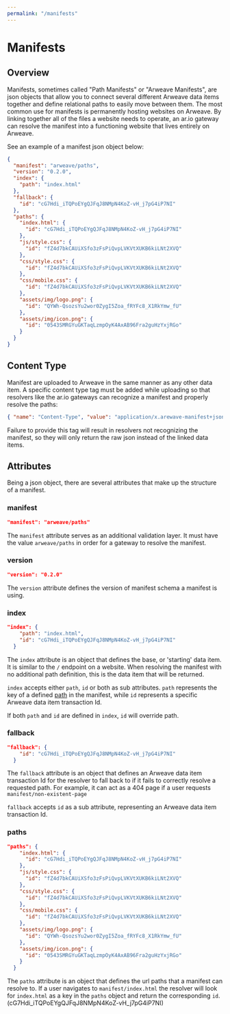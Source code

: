 ```yaml
---
permalink: "/manifests"
---
```


# Manifests

## Overview

Manifests, sometimes called "Path Manifests" or "Arweave Manifests", are json objects that allow you to connect several different Arweave data items together and define relational paths to easily move between them.
The most common use for manifests is permanently hosting websites on Arweave. By linking together all of the files a website needs to operate, an ar.io gateway can resolve the manifest into a functioning website that lives entirely on Arweave.

See an example of a manifest json object below:

```json
{
  "manifest": "arweave/paths",
  "version": "0.2.0",
  "index": {
    "path": "index.html"
  },
  "fallback": {
    "id": "cG7Hdi_iTQPoEYgQJFqJ8NMpN4KoZ-vH_j7pG4iP7NI"
  },
  "paths": {
    "index.html": {
      "id": "cG7Hdi_iTQPoEYgQJFqJ8NMpN4KoZ-vH_j7pG4iP7NI"
    },
    "js/style.css": {
      "id": "fZ4d7bkCAUiXSfo3zFsPiQvpLVKVtXUKB6kiLNt2XVQ"
    },
    "css/style.css": {
      "id": "fZ4d7bkCAUiXSfo3zFsPiQvpLVKVtXUKB6kiLNt2XVQ"
    },
    "css/mobile.css": {
      "id": "fZ4d7bkCAUiXSfo3zFsPiQvpLVKVtXUKB6kiLNt2XVQ"
    },
    "assets/img/logo.png": {
      "id": "QYWh-QsozsYu2wor0ZygI5Zoa_fRYFc8_X1RkYmw_fU"
    },
    "assets/img/icon.png": {
      "id": "0543SMRGYuGKTaqLzmpOyK4AxAB96Fra2guHzYxjRGo"
    }
  }
}
```

## Content Type

Manifest are uploaded to Arweave in the same manner as any other data item. A specific content type tag must be added while uploading so that resolvers like the ar.io gateways can recognize a manifest and properly resolve the paths:

```json
{ "name": "Content-Type", "value": "application/x.arewave-manifest+json" }
```

Failure to provide this tag will result in resolvers not recognizing the manifest, so they will only return the raw json instead of the linked data items.

## Attributes

Being a json object, there are several attributes that make up the structure of a manifest.

### manifest

```json
"manifest": "arweave/paths"
```

The `manifest` attribute serves as an additional validation layer. It must have the value `arweave/paths` in order for a gateway to resolve the manifest.

### version

```json
"version": "0.2.0"
```

The `version` attribute defines the version of manifest schema a manifest is using.

### index

```json
"index": {
    "path": "index.html",
    "id": "cG7Hdi_iTQPoEYgQJFqJ8NMpN4KoZ-vH_j7pG4iP7NI"
  }
```

The `index` attribute is an object that defines the base, or 'starting' data item. It is similar to the `/` endpoint on a website. When resolving the manifest with no additional path definition, this is the data item that will be returned.

`index` accepts either `path`, `id` or both as sub attributes. `path` represents the key of a defined [path](#paths) in the manifest, while `id` represents a specific Arweave data item transaction Id.

If both `path` and `id` are defined in `index`, `id` will override path.

### fallback

```json
"fallback": {
    "id": "cG7Hdi_iTQPoEYgQJFqJ8NMpN4KoZ-vH_j7pG4iP7NI"
  }
```

The `fallback` attribute is an object that defines an Arweave data item transaction Id for the resolver to fall back to if it fails to correctly resolve a requested path. For example, it can act as a 404 page if a user requests `manifest/non-existent-page`

`fallback` accepts `id` as a sub attribute, representing an Arweave data item transaction Id.

### paths

```json
"paths": {
    "index.html": {
      "id": "cG7Hdi_iTQPoEYgQJFqJ8NMpN4KoZ-vH_j7pG4iP7NI"
    },
    "js/style.css": {
      "id": "fZ4d7bkCAUiXSfo3zFsPiQvpLVKVtXUKB6kiLNt2XVQ"
    },
    "css/style.css": {
      "id": "fZ4d7bkCAUiXSfo3zFsPiQvpLVKVtXUKB6kiLNt2XVQ"
    },
    "css/mobile.css": {
      "id": "fZ4d7bkCAUiXSfo3zFsPiQvpLVKVtXUKB6kiLNt2XVQ"
    },
    "assets/img/logo.png": {
      "id": "QYWh-QsozsYu2wor0ZygI5Zoa_fRYFc8_X1RkYmw_fU"
    },
    "assets/img/icon.png": {
      "id": "0543SMRGYuGKTaqLzmpOyK4AxAB96Fra2guHzYxjRGo"
    }
  }
```

The `paths` attribute is an object that defines the url paths that a manifest can resolve to. If a user navigates to `manifest/index.html` the resolver will look for `index.html` as a key in the `paths` object and return the corresponding `id`. (cG7Hdi_iTQPoEYgQJFqJ8NMpN4KoZ-vH_j7pG4iP7NI)
